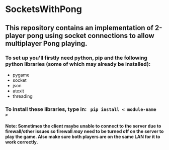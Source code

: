 # SocketsWithPong
## This repository contains an implementation of 2-player pong using socket connections to allow multiplayer Pong playing.
### To set up you'll firstly need python, pip and the following python libraries (some of which may already be installed):

<ul>
    <li> pygame </li>
    <li> socket </li>
    <li> json </li>
    <li> atexit </li>
    <li> threading </li>
    
</ul>

### To install these libraries, type in: <code> pip install &lt; module-name &gt; </code>

#### Note: Sometimes the client maybe unable to connect to the server due to firewall/other issues so firewall *may* need to be turned off on the server to play the game. Also make sure both players are on the same LAN for it to work correctly.